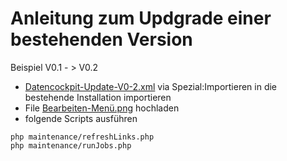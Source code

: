 # Anleitung zum Updgrade einer bestehenden Version

Beispiel V0.1 - > V0.2
* [Datencockpit-Update-V0-2.xml](https://github.com/krabina/Datencockpit/blob/master/wiki/Datencockpit-Update-V0-2.xml) via Spezial:Importieren in die bestehende Installation importieren
* File [Bearbeiten-Menü.png](https://github.com/krabina/Datencockpit/blob/master/wiki/Bearbeiten-Men%C3%BC.png) hochladen
* folgende Scripts ausführen
```
php maintenance/refreshLinks.php
php maintenance/runJobs.php
```
